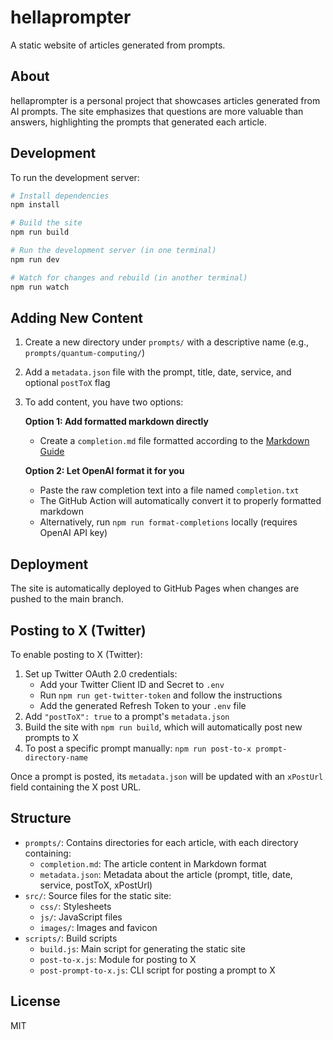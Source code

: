 # hellaprompter

A static website of articles generated from prompts.

## About

hellaprompter is a personal project that showcases articles generated from AI prompts. The site emphasizes that questions are more valuable than answers, highlighting the prompts that generated each article.

## Development

To run the development server:

```bash
# Install dependencies
npm install

# Build the site
npm run build

# Run the development server (in one terminal)
npm run dev

# Watch for changes and rebuild (in another terminal)
npm run watch
```

## Adding New Content

1. Create a new directory under `prompts/` with a descriptive name (e.g., `prompts/quantum-computing/`)
2. Add a `metadata.json` file with the prompt, title, date, service, and optional `postToX` flag
3. To add content, you have two options:

   **Option 1: Add formatted markdown directly**
   - Create a `completion.md` file formatted according to the [Markdown Guide](MARKDOWN_GUIDE.md)

   **Option 2: Let OpenAI format it for you**
   - Paste the raw completion text into a file named `completion.txt`
   - The GitHub Action will automatically convert it to properly formatted markdown
   - Alternatively, run `npm run format-completions` locally (requires OpenAI API key)

## Deployment

The site is automatically deployed to GitHub Pages when changes are pushed to the main branch.

## Posting to X (Twitter)

To enable posting to X (Twitter):

1. Set up Twitter OAuth 2.0 credentials:
   - Add your Twitter Client ID and Secret to `.env`
   - Run `npm run get-twitter-token` and follow the instructions
   - Add the generated Refresh Token to your `.env` file
2. Add `"postToX": true` to a prompt's `metadata.json`
3. Build the site with `npm run build`, which will automatically post new prompts to X
4. To post a specific prompt manually: `npm run post-to-x prompt-directory-name`

Once a prompt is posted, its `metadata.json` will be updated with an `xPostUrl` field containing the X post URL.

## Structure

- `prompts/`: Contains directories for each article, with each directory containing:
  - `completion.md`: The article content in Markdown format
  - `metadata.json`: Metadata about the article (prompt, title, date, service, postToX, xPostUrl)
- `src/`: Source files for the static site:
  - `css/`: Stylesheets
  - `js/`: JavaScript files
  - `images/`: Images and favicon
- `scripts/`: Build scripts
  - `build.js`: Main script for generating the static site
  - `post-to-x.js`: Module for posting to X
  - `post-prompt-to-x.js`: CLI script for posting a prompt to X

## License

MIT
